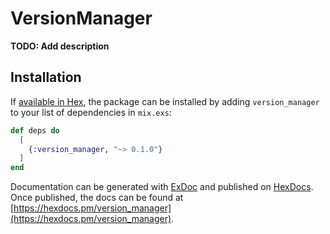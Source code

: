 # VersionManager

**TODO: Add description**

## Installation

If [available in Hex](https://hex.pm/docs/publish), the package can be installed
by adding `version_manager` to your list of dependencies in `mix.exs`:

```elixir
def deps do
  [
    {:version_manager, "~> 0.1.0"}
  ]
end
```

Documentation can be generated with [ExDoc](https://github.com/elixir-lang/ex_doc)
and published on [HexDocs](https://hexdocs.pm). Once published, the docs can
be found at [https://hexdocs.pm/version_manager](https://hexdocs.pm/version_manager).

